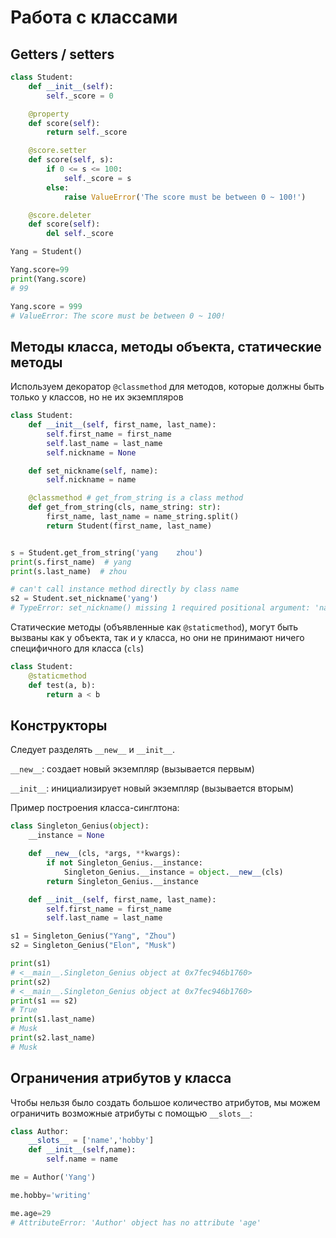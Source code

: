 # Работа с классами

## Getters / setters

```python
class Student:
    def __init__(self):
        self._score = 0

    @property
    def score(self):
        return self._score

    @score.setter
    def score(self, s):
        if 0 <= s <= 100:
            self._score = s
        else:
            raise ValueError('The score must be between 0 ~ 100!')

    @score.deleter
    def score(self):
        del self._score

Yang = Student()

Yang.score=99
print(Yang.score)
# 99

Yang.score = 999
# ValueError: The score must be between 0 ~ 100!
```

## Методы класса, методы объекта, статические методы

Используем декоратор `@classmethod` для методов, которые должны быть только у классов, но не их экземпляров

```python
class Student:
    def __init__(self, first_name, last_name):
        self.first_name = first_name
        self.last_name = last_name
        self.nickname = None

    def set_nickname(self, name):
        self.nickname = name

    @classmethod # get_from_string is a class method
    def get_from_string(cls, name_string: str):
        first_name, last_name = name_string.split()
        return Student(first_name, last_name)


s = Student.get_from_string('yang    zhou')
print(s.first_name)  # yang
print(s.last_name)  # zhou

# can't call instance method directly by class name
s2 = Student.set_nickname('yang') 
# TypeError: set_nickname() missing 1 required positional argument: 'name'
```

Статические методы (объявленные как `@staticmethod`), могут быть вызваны как у объекта, так и у класса, но они не принимают ничего специфичного для класса (`cls`)

```python
class Student:
    @staticmethod
    def test(a, b):
        return a < b
```

## Конструкторы

Следует разделять `__new__` и `__init__`.

`__new__`: создает новый экземпляр (вызывается первым)

`__init__`: инициализирует новый экземпляр (вызывается вторым)

Пример построения класса-синглтона:

```python
class Singleton_Genius(object):
    __instance = None

    def __new__(cls, *args, **kwargs):
        if not Singleton_Genius.__instance:
            Singleton_Genius.__instance = object.__new__(cls)
        return Singleton_Genius.__instance

    def __init__(self, first_name, last_name):
        self.first_name = first_name
        self.last_name = last_name

s1 = Singleton_Genius("Yang", "Zhou")
s2 = Singleton_Genius("Elon", "Musk")

print(s1)
# <__main__.Singleton_Genius object at 0x7fec946b1760>
print(s2)
# <__main__.Singleton_Genius object at 0x7fec946b1760>
print(s1 == s2)
# True
print(s1.last_name)
# Musk
print(s2.last_name)
# Musk
```

## Ограничения атрибутов у класса

Чтобы нельзя было создать большое количество атрибутов, мы можем ограничить возможные атрибуты с помощью `__slots__`:

```python
class Author:
    __slots__ = ['name','hobby']
    def __init__(self,name):
        self.name = name

me = Author('Yang')

me.hobby='writing'

me.age=29
# AttributeError: 'Author' object has no attribute 'age'
```
